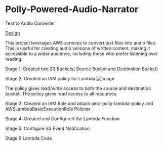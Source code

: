 # Polly-Powered-Audio-Narrator
Text to Audio Converter

<a href="https://viewer.diagrams.net/?tags=%7B%7D&lightbox=1&highlight=0000ff&edit=_blank&layers=1&nav=1&title=TextToSpeech&dark=0#Uhttps%3A%2F%2Fdrive.google.com%2Fuc%3Fid%3D1elLvNFNEUweHbse9Ay57DAEZIalIS4Jb%26export%3Ddownload">Design</a>

This project leverages AWS services to convert text files into audio files. This is useful for creating audio versions of written content, making it accessible to a wider audience, including those who prefer listening over reading.

Stage 1: Created two S3 Buckets( Source Bucket and Destination Bucket)

Stage 2: Created an IAM policy for Lambda
![Image](https://github.com/user-attachments/assets/94ca66b1-2bea-4dc9-8a7d-f3f7589483ba)

The policy gives read/write access to both the source and destination bucket. The policy gives read access to all resources. 

Stage 3: Created an IAM Role and attach amc-polly-lambda-policy and AWSLambdaBasicExecutionRole Policies

Stage 4: Created and Configured the Lambda Function

Stage 5: Configure S3 Event Notification

Stage 6:Lambda Code
